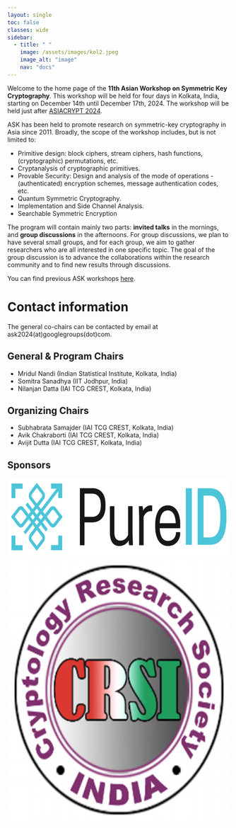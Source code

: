 ```yaml
---
layout: single
toc: false
classes: wide
sidebar:  
  - title: " "
    image: /assets/images/kol2.jpeg
    image_alt: "image"
    nav: "docs"
---
```


Welcome to the home page of the **11th Asian Workshop on Symmetric Key Cryptography**. This workshop will be held for four days in Kolkata, India, starting on December 14th until December 17th, 2024. The workshop will be held just after [ASIACRYPT 2024](https://asiacrypt.iacr.org/2024/).

ASK has been held to promote research on symmetric-key cryptography in Asia since 2011. Broadly, the scope of the workshop includes, but is not limited to:

* Primitive design: block ciphers, stream ciphers, hash functions, (cryptographic) permutations, etc.
* Cryptanalysis of cryptographic primitives.
* Provable Security: Design and analysis of the mode of operations - (authenticated) encryption schemes, message authentication codes, etc.
* Quantum Symmetric Cryptography.
* Implementation and Side Channel Analysis.
* Searchable Symmetric Encryption

The program will contain mainly two parts: **invited talks** in the mornings, and **group discussions** in the afternoons. For group discussions, we plan to have several small groups, and for each group, we aim to gather researchers who are all interested in one specific topic. The goal of the group discussion is to advance the collaborations within the research community and to find new results through discussions.

You can find previous ASK workshops [here](https://askworkshop.github.io/ask/).


# Contact information

The general co-chairs can be contacted by email at ask2024(at)googlegroups(dot)com.

## General & Program Chairs
<ul>
<li>Mridul Nandi (Indian Statistical Institute, Kolkata, India)</li>
<li>Somitra Sanadhya (IIT Jodhpur, India)</li>
<li>Nilanjan Datta (IAI TCG CREST, Kolkata, India)</li>
</ul>

## Organizing Chairs
<ul>
<li>Subhabrata Samajder (IAI TCG CREST, Kolkata, India)</li>
<li>Avik Chakraborti (IAI TCG CREST, Kolkata, India)</li>
<li>Avijit Dutta (IAI TCG CREST, Kolkata, India)</li>
</ul>

## Sponsors

<img src="LogoPID.png" alt="sponsor" width="700" height="175">
<img src="LogoCRSI.png" alt="sponsor" width="600" height="600">





